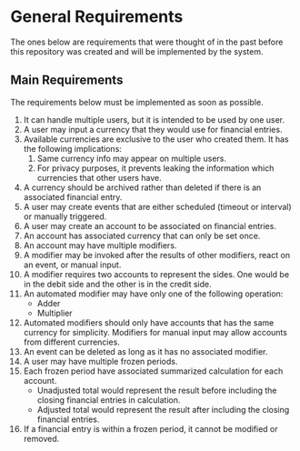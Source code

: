 # General Requirements
The ones below are requirements that were thought of in the past before this repository was created
and will be implemented by the system.

## Main Requirements
The requirements below must be implemented as soon as possible.
1. It can handle multiple users, but it is intended to be used by one user.
2. A user may input a currency that they would use for financial entries.
3. Available currencies are exclusive to the user who created them. It has the following
   implications:
   1. Same currency info may appear on multiple users.
   2. For privacy purposes, it prevents leaking the information which currencies that other users
      have.
4. A currency should be archived rather than deleted if there is an associated financial entry.
5. A user may create events that are either scheduled (timeout or interval) or manually triggered.
6. A user may create an account to be associated on financial entries.
7. An account has associated currency that can only be set once.
8. An account may have multiple modifiers.
9. A modifier may be invoked after the results of other modifiers, react on an event, or manual
   input.
10. A modifier requires two accounts to represent the sides. One would be in the debit side and the
    other is in the credit side.
11. An automated modifier may have only one of the following operation:
    - Adder
    - Multiplier
12. Automated modifiers should only have accounts that has the same currency for simplicity.
    Modifiers for manual input may allow accounts from different currencies.
13. An event can be deleted as long as it has no associated modifier.
14. A user may have multiple frozen periods.
15. Each frozen period have associated summarized calculation for each account.
    - Unadjusted total would represent the result before including the closing financial entries in
      calculation.
    - Adjusted total would represent the result after including the closing financial entries.
16. If a financial entry is within a frozen period, it cannot be modified or removed.

